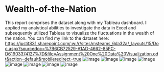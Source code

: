 # Wealth-of-the-Nation
This report comprises the dataset along with my Tableau dashboard. I applied my analytical abilities to investigate the data in Excel and subsequently utilized Tableau to visualize the fluctuations in the wealth of the nation.
You can find my link to the dataset here: https://justit831.sharepoint.com/:w:/r/sites/msteams_6da32a/_layouts/15/Doc.aspx?sourcedoc=%7B6CB72529-A1AD-4662-85FC-D61903374127%7D&file=Assignment%20One%20Data%20Visualization.odt&action=default&mobileredirect=true
![image](https://github.com/Moboola/Wealth-of-the-Nation/assets/142215138/fd68effb-14bd-4670-b117-598099317809)
![image](https://github.com/Moboola/Wealth-of-the-Nation/assets/142215138/a8ba8ba7-3467-47ab-ae19-54b1557df9c9)
![image](https://github.com/Moboola/Wealth-of-the-Nation/assets/142215138/436fcf0f-007f-4224-9fbe-2e5601e1ce02)
![image](https://github.com/Moboola/Wealth-of-the-Nation/assets/142215138/b527c2ff-cd38-42eb-b4b2-f5778b71251b)
![image](https://github.com/Moboola/Wealth-of-the-Nation/assets/142215138/4858b6ee-ce80-4001-8757-e241d805bd03)
![image](https://github.com/Moboola/Wealth-of-the-Nation/assets/142215138/a93a70f5-9720-4172-a8d9-b2f263fcf64a)
![image](https://github.com/Moboola/Wealth-of-the-Nation/assets/142215138/3392fc60-a042-4d5e-bb70-da45b3467376)
![image](https://github.com/Moboola/Wealth-of-the-Nation/assets/142215138/76ba4df5-ec3f-443f-a0ed-8187762d56fb)
